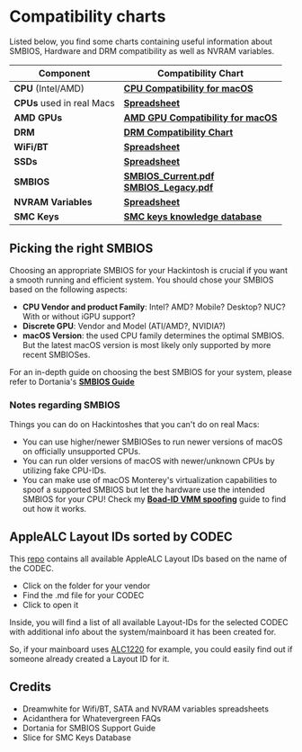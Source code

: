 # Compatibility charts
Listed below, you find some charts containing useful information about SMBIOS, Hardware and DRM compatibility as well as NVRAM variables.

Component | Compatibility Chart
----------|--------------------
**CPU** (Intel/AMD)| [**CPU Compatibility for macOS**](https://elitemacx86.com/threads/cpu-compatibility-list-for-macos-intel-amd.863/)
**CPUs** used in real Macs| [**Spreadsheet**](https://docs.google.com/spreadsheets/d/1x09b5-DGh8ozNwN5ZjAi7TMnOp4TDm6DbmrKu86i_bQ/edit#gid=0)
**AMD GPUs**|[**AMD GPU Compatibility for macOS**](https://elitemacx86.com/threads/amd-gpu-compatibility-list-for-macos.617/)
**DRM** | [**DRM Compatibility Chart**](https://github.com/acidanthera/WhateverGreen/blob/master/Manual/FAQ.Chart.md)
**WiFi/BT** | [**Spreadsheet**](https://docs.google.com/spreadsheets/d/1CNrDxBsmCbCTL_y9ZB7m3q3jHw5X2N8YaYb7IonQ3MI)
**SSDs**| [**Spreadsheet**](https://docs.google.com/spreadsheets/d/1B27_j9NDPU3cNlj2HKcrfpJKHkOf-Oi1DbuuQva2gT4/edit#gid=0)
**SMBIOS** | [**SMBIOS_Current.pdf**](https://github.com/5T33Z0/OC-Little-Translated/blob/main/E_Compatibility_Charts/SMBIOS_Compat_Current.pdf)</br> [**SMBIOS_Legacy.pdf**](https://github.com/5T33Z0/OC-Little-Translated/blob/main/E_Compatibility_Charts/SMBIOS_Compat_Legacy.pdf)
**NVRAM Variables** | [**Spreadsheet**](https://docs.google.com/spreadsheets/d/1HTCBwfOBkXsHiK7os3b2CUc6k68axdJYdGl-TyXqLu0/edit#gid=0)
**SMC Keys** | [**SMC keys knowledge database**](https://www.insanelymac.com/forum/topic/328814-smc-keys-knowledge-database/)

## Picking the right SMBIOS
Choosing an appropriate SMBIOS for your Hackintosh is crucial if you want a smooth running and efficient system. You should chose your SMBIOS based on the following aspects:

- **CPU Vendor and product Family**: Intel? AMD? Mobile? Desktop? NUC? With or without iGPU support?
- **Discrete GPU**: Vendor and Model (ATI/AMD?, NVIDIA?)
- **macOS Version**: the used CPU family determines the optimal SMBIOS. But the latest macOS version is most likely only supported by more recent SMBIOSes.

For an in-depth guide on choosing the best SMBIOS for your system, please refer to Dortania's [**SMBIOS Guide**](https://dortania-github-io.thrrip.space/OpenCore-Install-Guide/extras/smbios-support.html#how-to-decide)

### Notes regarding SMBIOS
Things you can do on Hackintoshes that you can't do on real Macs:

- You can use higher/newer SMBIOSes to run newer versions of macOS on officially unsupported CPUs.
- You can run older versions of macOS with newer/unknown CPUs by utilizing fake CPU-IDs.
- You can make use of macOS Monterey's virtualization capabilities to spoof a supported SMBIOS but let the hardware use the intended SMBIOS for your CPU! Check my [**Boad-ID VMM spoofing**](https://github.com/5T33Z0/OC-Little-Translated/tree/main/09_Board-ID_VMM-Spoof) guide to find out how it works.

## AppleALC Layout IDs sorted by CODEC
This [repo](https://github.com/dreamwhite/ChonkyAppleALC-Build) contains all available AppleALC Layout IDs based on the name of the CODEC.

- Click on the folder for your vendor
- Find the .md file for your CODEC 
- Click to open it

Inside, you will find a list of all available Layout-IDs for the selected CODEC with additional info about the system/mainboard it has been created for.

So, if your mainboard uses [ALC1220](https://github.com/dreamwhite/ChonkyAppleALC-Build/blob/master/Realtek/ALC1220.md) for example, you could easily find out if someone already created a Layout ID for it.

## Credits
- Dreamwhite for Wifi/BT, SATA and NVRAM variables spreadsheets
- Acidanthera for Whatevergreen FAQs
- Dortania for SMBIOS Support Guide
- Slice for SMC Keys Database
